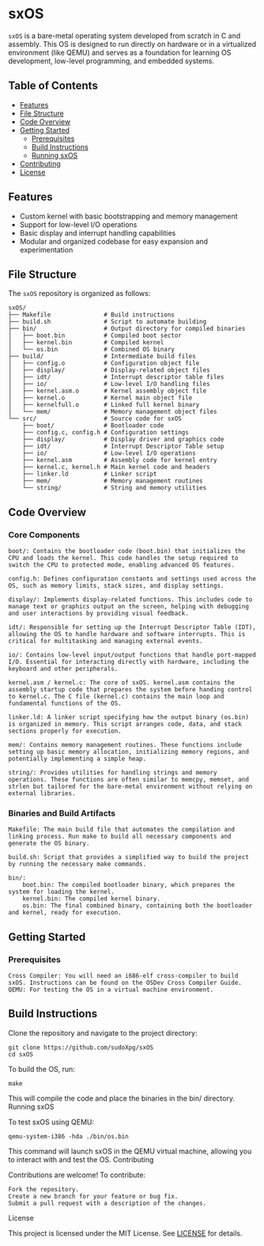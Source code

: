 # sxOS

`sxOS` is a bare-metal operating system developed from scratch in C and assembly. This OS is designed to run directly on hardware or in a virtualized environment (like QEMU) and serves as a foundation for learning OS development, low-level programming, and embedded systems.

## Table of Contents
- [Features](#features)
- [File Structure](#file-structure)
- [Code Overview](#code-overview)
- [Getting Started](#getting-started)
  - [Prerequisites](#prerequisites)
  - [Build Instructions](#build-instructions)
  - [Running sxOS](#running-sxos)
- [Contributing](#contributing)
- [License](#license)

## Features

- Custom kernel with basic bootstrapping and memory management
- Support for low-level I/O operations
- Basic display and interrupt handling capabilities
- Modular and organized codebase for easy expansion and experimentation

## File Structure

The `sxOS` repository is organized as follows:

```plaintext
sxOS/
├── Makefile               # Build instructions
├── build.sh               # Script to automate building
├── bin/                   # Output directory for compiled binaries
│   ├── boot.bin           # Compiled boot sector
│   ├── kernel.bin         # Compiled kernel
│   └── os.bin             # Combined OS binary
├── build/                 # Intermediate build files
│   ├── config.o           # Configuration object file
│   ├── display/           # Display-related object files
│   ├── idt/               # Interrupt descriptor table files
│   ├── io/                # Low-level I/O handling files
│   ├── kernel.asm.o       # Kernel assembly object file
│   ├── kernel.o           # Kernel main object file
│   ├── kernelfull.o       # Linked full kernel binary
│   └── mem/               # Memory management object files
└── src/                   # Source code for sxOS
    ├── boot/              # Bootloader code
    ├── config.c, config.h # Configuration settings
    ├── display/           # Display driver and graphics code
    ├── idt/               # Interrupt Descriptor Table setup
    ├── io/                # Low-level I/O operations
    ├── kernel.asm         # Assembly code for kernel entry
    ├── kernel.c, kernel.h # Main kernel code and headers
    ├── linker.ld          # Linker script
    ├── mem/               # Memory management routines
    └── string/            # String and memory utilities
```
## Code Overview

### Core Components

    boot/: Contains the bootloader code (boot.bin) that initializes the CPU and loads the kernel. This code handles the setup required to switch the CPU to protected mode, enabling advanced OS features.

    config.h: Defines configuration constants and settings used across the OS, such as memory limits, stack sizes, and display settings.

    display/: Implements display-related functions. This includes code to manage text or graphics output on the screen, helping with debugging and user interactions by providing visual feedback.

    idt/: Responsible for setting up the Interrupt Descriptor Table (IDT), allowing the OS to handle hardware and software interrupts. This is critical for multitasking and managing external events.

    io/: Contains low-level input/output functions that handle port-mapped I/O. Essential for interacting directly with hardware, including the keyboard and other peripherals.

    kernel.asm / kernel.c: The core of sxOS. kernel.asm contains the assembly startup code that prepares the system before handing control to kernel.c. The C file (kernel.c) contains the main loop and fundamental functions of the OS.

    linker.ld: A linker script specifying how the output binary (os.bin) is organized in memory. This script arranges code, data, and stack sections properly for execution.

    mem/: Contains memory management routines. These functions include setting up basic memory allocation, initializing memory regions, and potentially implementing a simple heap.

    string/: Provides utilities for handling strings and memory operations. These functions are often similar to memcpy, memset, and strlen but tailored for the bare-metal environment without relying on external libraries.

### Binaries and Build Artifacts

    Makefile: The main build file that automates the compilation and linking process. Run make to build all necessary components and generate the OS binary.

    build.sh: Script that provides a simplified way to build the project by running the necessary make commands.

    bin/:
        boot.bin: The compiled bootloader binary, which prepares the system for loading the kernel.
        kernel.bin: The compiled kernel binary.
        os.bin: The final combined binary, containing both the bootloader and kernel, ready for execution.

## Getting Started
### Prerequisites

    Cross Compiler: You will need an i686-elf cross-compiler to build sxOS. Instructions can be found on the OSDev Cross Compiler Guide.
    QEMU: For testing the OS in a virtual machine environment.

## Build Instructions

Clone the repository and navigate to the project directory:

```
git clone https://github.com/sudoXpg/sxOS
cd sxOS
```
To build the OS, run:
```
make
```
This will compile the code and place the binaries in the bin/ directory.
Running sxOS

To test sxOS using QEMU:
```
qemu-system-i386 -hda ./bin/os.bin
```
This command will launch sxOS in the QEMU virtual machine, allowing you to interact with and test the OS.
Contributing

Contributions are welcome! To contribute:

    Fork the repository.
    Create a new branch for your feature or bug fix.
    Submit a pull request with a description of the changes.

License

This project is licensed under the MIT License. See [LICENSE](LISENCE) for details.
